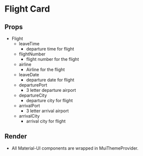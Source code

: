 # Flight Card
## Props
- Flight
  - leaveTime
    - departure time for flight
  - flightNumber
    - flight number for the flight
  - airline
    - Airline for the flight
  - leaveDate
    - departure date for flight
  - departurePort
    - 3 letter departure airport
  - departureCity
    - departure city for flight
  - arrivalPort
    - 3 letter arrival airport
  - arrivalCity
    - arrival city for flight
## Render
- All Material-UI components are wrapped in MuiThemeProvider.
